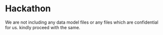 # Hackathon

We are not including any data model files or any files which are confidential for us. kindly proceed with the same.
